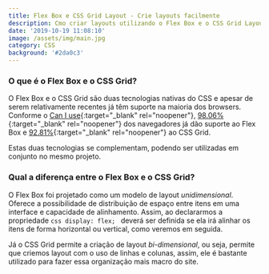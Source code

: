 ```yaml
---
title: Flex Box e CSS Grid Layout - Crie layouts facilmente
description: Cmo criar layouts utilizando o Flex Box e o CSS Grid Layout
date: '2019-10-19 11:08:10'
image: /assets/img/main.jpg
category: CSS
background: '#2da0c3'
---
```

### O que é o Flex Box e o CSS Grid?

O Flex Box e o CSS Grid são duas tecnologias nativas do CSS e apesar de serem relativamente recentes já têm suporte na maioria dos browsers. Conforme o [Can I use](https://caniuse.com/){:target="_blank" rel="noopener"}, [98.06%](https://caniuse.com/#feat=flexbox){:target="_blank" rel="noopener"} dos navegadores já dão suporte ao Flex Box e [92.81%](https://caniuse.com/#search=css%20grid){:target="_blank" rel="noopener"} ao CSS Grid.

Estas duas tecnologias se complementam, podendo ser utilizadas em conjunto no mesmo projeto.

### Qual a diferença entre o Flex Box e o CSS Grid?

O Flex Box foi projetado como um modelo de layout _unidimensional_. Oferece a possibilidade de distribuição de espaço entre itens em uma interface e capacidade de alinhamento. Assim, ao declararmos a propriedade 
```css display: flex; ``` 
deverá ser definida se ela irá alinhar os itens de forma horizontal ou vertical, como veremos em seguida.

Já o CSS Grid permite a criação de layout _bi-dimensional_, ou seja, permite que criemos layout com o uso de linhas e colunas, assim, ele é bastante utilizado para fazer essa organização mais macro do site.
